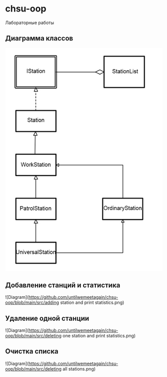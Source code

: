 # chsu-oop
Лабораторные работы
## Диаграмма классов
![Diagram](https://github.com/untilwemeetagain/chsu-oop/blob/main/src/diagram.png)

## Добавление станций и статистика
![Diagram](https://github.com/untilwemeetagain/chsu-oop/blob/main/src/adding station and print statistics.png)

## Удаление одной станции 
![Diagram](https://github.com/untilwemeetagain/chsu-oop/blob/main/src/deleting one station and print statistics.png)

## Очистка списка
![Diagram](https://github.com/untilwemeetagain/chsu-oop/blob/main/src/deleting all stations.png)
